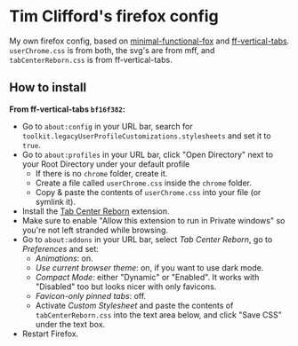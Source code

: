 # Tim Clifford's firefox config

My own firefox config, based on
[minimal-functional-fox](https://github.com/mut-ex/minimal-functional-fox) and
[ff-vertical-tabs](https://git.sr.ht/~ranmaru/ff-vertical-tabs).
`userChrome.css` is from both, the svg's are
from mff, and `tabCenterReborn.css` is from ff-vertical-tabs.

##  How to install

**From ff-vertical-tabs `bf16f382`:**

- Go to `about:config` in your URL bar, search for
  `toolkit.legacyUserProfileCustomizations.stylesheets` and set it to
  `true`.
- Go to `about:profiles` in your URL bar, click "Open Directory" next to
your Root Directory under your default profile
  - If there is no `chrome` folder, create it.
  - Create a file called `userChrome.css` inside the `chrome` folder.
  - Copy & paste the contents of `userChrome.css` into your file (or
    symlink it).
- Install the [Tab Center Reborn](https://addons.mozilla.org/en-US/firefox/addon/tabcenter-reborn/)
  extension.
- Make sure to enable "Allow this extension to run in Private windows"
  so you're not left stranded while browsing.
- Go to `about:addons` in your URL bar, select *Tab Center Reborn*, go
  to *Preferences* and set:
  - *Animations*: on.
  - *Use current browser theme*: on, if you want to use dark mode.
  - *Compact Mode*: either "Dynamic" or "Enabled". It works with
    "Disabled" too but looks nicer with only favicons.
  - *Favicon-only pinned tabs*: off.
  - Activate *Custom Stylesheet* and paste the contents of
    `tabCenterReborn.css` into the text area below, and click "Save
    CSS" under the text box.
- Restart Firefox.
